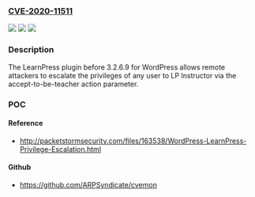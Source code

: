 ### [CVE-2020-11511](https://cve.mitre.org/cgi-bin/cvename.cgi?name=CVE-2020-11511)
![](https://img.shields.io/static/v1?label=Product&message=n%2Fa&color=blue)
![](https://img.shields.io/static/v1?label=Version&message=n%2Fa&color=blue)
![](https://img.shields.io/static/v1?label=Vulnerability&message=n%2Fa&color=brighgreen)

### Description

The LearnPress plugin before 3.2.6.9 for WordPress allows remote attackers to escalate the privileges of any user to LP Instructor via the accept-to-be-teacher action parameter.

### POC

#### Reference
- http://packetstormsecurity.com/files/163538/WordPress-LearnPress-Privilege-Escalation.html

#### Github
- https://github.com/ARPSyndicate/cvemon

